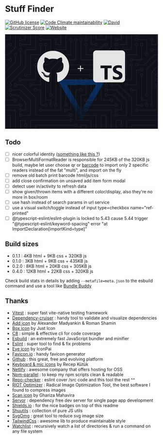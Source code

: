 # Stuff Finder

[![GitHub license](https://img.shields.io/github/license/shuunen/stuff-finder.svg?color=informational)](https://github.com/Shuunen/stuff-finder/blob/master/LICENSE)
[![Code Climate maintainability](https://img.shields.io/codeclimate/maintainability/Shuunen/stuff-finder?style=flat)](https://codeclimate.com/github/Shuunen/stuff-finder)
[![David](https://img.shields.io/david/shuunen/stuff-finder.svg)](https://david-dm.org/shuunen/stuff-finder)
[![Scrutinizer Score](https://scrutinizer-ci.com/g/Shuunen/stuff-finder/badges/quality-score.png?b=master)](https://scrutinizer-ci.com/g/Shuunen/stuff-finder)
[![Website](https://img.shields.io/website/https/shuunen-goals.netlify.app.svg)](https://stuff-finder.netlify.app)

![banner](docs/banner.svg)

## Todo

- [ ] nicer colorful identity ([something like this ?](https://www.iconfinder.com/icons/44859/cube_icon))
- [ ] BrowserMultiFormatReader is responsible for 245KB of the 320KB js build, maybe let user choose qr or [barcode](https://zxing-js.github.io/library/examples/barcode-camera/) to import only 2 specific readers instead of the fat "multi", and import on the fly
- [ ] remove old batch print barcode html/js/css
- [ ] add close confirmation on unsaved add item form modal
- [ ] detect user in/activity to refresh data
- [ ] show given/thrown items with a different color/display, also they're no more in box/room
- [ ] use hash instead of search params in url service
- [ ] use a visual switch/toggle instead of input type=checkbox name="ref-printed"
- [ ] @typescript-eslint/eslint-plugin is locked to 5.43 cause 5.44 trigger "@typescript-eslint/keyword-spacing" error "at ImportDeclaration[importKind=type]"

## Build sizes

- 0.1.1 : 4KB html + 9KB css + 320KB js
- 0.1.0 : 3KB html + 9KB css + 435KB js
- 0.2.0 : 8KB html + 20KB css + 305KB js
- 0.4.0 : 12KB html + 22KB css + 320KB js

Check build stats in details by adding `--metafile=meta.json` to the esbuild command and use a tool like [Bundle Buddy](https://bundle-buddy.com/)

## Thanks

- [Vitest](https://github.com/vitest-dev/vitest) : super fast vite-native testing framework
- [Dependency-cruiser](https://github.com/sverweij/dependency-cruiser) : handy tool to validate and visualize dependencies
- [Add icon](https://www.iconfinder.com/icons/1814113/add_more_plus_icon) by Alexander Madyankin & Roman Shamin
- [Box icon](https://www.iconfinder.com/icons/2123914/app_box_essential_ui_icon) by Just Icon
- [C8](https://github.com/bcoe/c8) : simple & effective cli for code coverage
- [Esbuild](https://github.com/evanw/esbuild) : an extremely fast JavaScript bundler and minifier
- [Eslint](https://eslint.org) : super tool to find & fix problems
- [Eye icon](https://www.iconfinder.com/icons/5925640/eye_no_view_icon) by IconPai
- [Favicon.io](https://favicon.io/favicon-generator/?t=SF&ff=Istok+Web&fs=110&fc=#FFF&b=rounded&bc=#08F) : handy favicon generator
- [Github](https://github.com) : this great, free and evolving platform
- [Keyboard & mic icons](https://www.iconfinder.com/iconsets/bitsies) by Recep Kütük
- [Netlify](https://netlify.com) : awesome company that offers hosting for OSS
- [Npm-parallel](https://github.com/spion/npm-parallel) : to keep my npm scripts clean & readable
- [Repo-checker](https://github.com/Shuunen/repo-checker) : eslint cover /src code and this tool the rest ^^
- [RIOT Optimizer](https://riot-optimizer.com) : Radical Image Optimization Tool, the best software I found to compress images
- [Scan icon](https://www.iconfinder.com/icons/3702397/barcode_code_scan_scanner_icon) by Ghariza Mahavira
- [Servor](https://github.com/lukejacksonn/servor) : dependency free dev server for single page app development
- [Shields.io](https://shields.io) : for the nice badges on top of this readme
- [Shuutils](https://github.com/Shuunen/shuutils) : collection of pure JS utils
- [SvgOmg](https://jakearchibald.github.io/svgomg/) : great tool to reduce svg image size
- [TailwindCss](https://tailwindcss.com) : awesome lib to produce maintainable style
- [Watchlist](https://github.com/lukeed/watchlist) : recursively watch a list of directories & run a command on any file system
